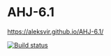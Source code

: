 # AHJ-6.1

https://aleksvir.github.io/AHJ-6.1/

[![Build status](https://ci.appveyor.com/api/projects/status/v9vxfb1lk7wc5sky/branch/main?svg=true)](https://ci.appveyor.com/project/AleksVir/AHJ-6.1/branch/main)
